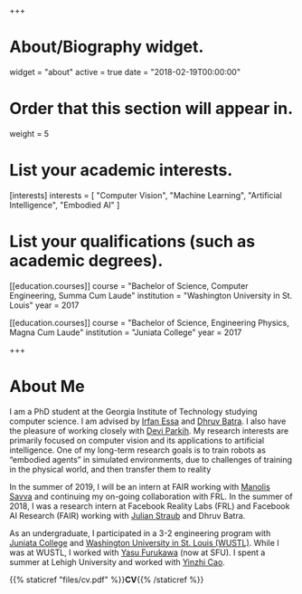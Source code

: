 +++
# About/Biography widget.
widget = "about"
active = true
date = "2018-02-19T00:00:00"

# Order that this section will appear in.
weight = 5

# List your academic interests.
[interests]
  interests = [
    "Computer Vision",
    "Machine Learning",
    "Artificial Intelligence",
    "Embodied AI"
  ]

# List your qualifications (such as academic degrees).

[[education.courses]]
  course = "Bachelor of Science, Computer Engineering, Summa Cum Laude"
  institution = "Washington University in St. Louis"
  year = 2017

[[education.courses]]
  course = "Bachelor of Science, Engineering Physics, Magna Cum Laude"
  institution = "Juniata College"
  year = 2017


+++

# About Me

I am a PhD student at the Georgia Institute of Technology studying computer science. I am advised by
[Irfan Essa](http://prof.irfanessa.com) and [Dhruv Batra](https://www.cc.gatech.edu/~dbatra/).  I also have the
pleasure of working closely with
[Devi Parkih](https://www.cc.gatech.edu/~parikh/).  My research interests are
primarily focused on computer vision and its applications to artificial intelligence.
One of my long-term research goals is to train robots as “embodied agents” in simulated environments, 
due to challenges of training in the physical world, and then transfer them to reality


In the summer of 2019, I will
be an intern at FAIR working with [Manolis Savva](http://msavva.github.io) and continuing my on-going
collaboration with FRL.
In the summer of 2018, I was a research intern at Facebook Reality Labs (FRL) and Facebook AI Research (FAIR) working with
[Julian Straub](http://people.csail.mit.edu/jstraub/) and Dhruv Batra.

As an undergraduate, I participated in a 3-2 engineering program with [Juniata College](https://www.juniata.edu)
and [Washington University in St. Louis (WUSTL)](https://wustl.edu).
While I was at WUSTL, I
worked with [Yasu Furukawa](http://www.cs.sfu.ca/~furukawa/) (now at SFU).  I spent a summer at Lehigh University and
worked with [Yinzhi Cao](http://www.yinzhicao.org).

{{% staticref "files/cv.pdf" %}}**CV**{{% /staticref %}}
